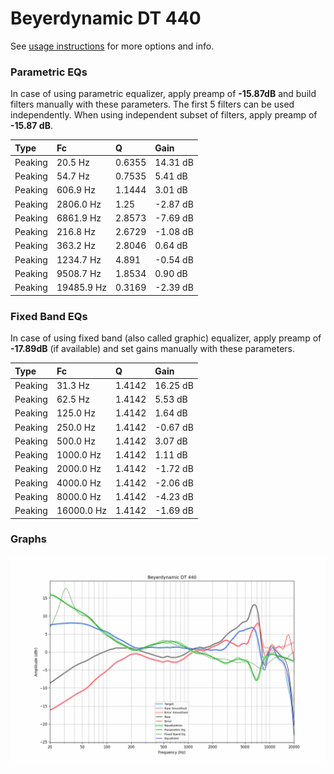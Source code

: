 # Beyerdynamic DT 440
See [usage instructions](https://github.com/jaakkopasanen/AutoEq#usage) for more options and info.

### Parametric EQs
In case of using parametric equalizer, apply preamp of **-15.87dB** and build filters manually
with these parameters. The first 5 filters can be used independently.
When using independent subset of filters, apply preamp of **-15.87 dB**.

| Type    | Fc         |      Q | Gain     |
|:--------|:-----------|:-------|:---------|
| Peaking | 20.5 Hz    | 0.6355 | 14.31 dB |
| Peaking | 54.7 Hz    | 0.7535 | 5.41 dB  |
| Peaking | 606.9 Hz   | 1.1444 | 3.01 dB  |
| Peaking | 2806.0 Hz  | 1.25   | -2.87 dB |
| Peaking | 6861.9 Hz  | 2.8573 | -7.69 dB |
| Peaking | 216.8 Hz   | 2.6729 | -1.08 dB |
| Peaking | 363.2 Hz   | 2.8046 | 0.64 dB  |
| Peaking | 1234.7 Hz  | 4.891  | -0.54 dB |
| Peaking | 9508.7 Hz  | 1.8534 | 0.90 dB  |
| Peaking | 19485.9 Hz | 0.3169 | -2.39 dB |

### Fixed Band EQs
In case of using fixed band (also called graphic) equalizer, apply preamp of **-17.89dB**
(if available) and set gains manually with these parameters.

| Type    | Fc         |      Q | Gain     |
|:--------|:-----------|:-------|:---------|
| Peaking | 31.3 Hz    | 1.4142 | 16.25 dB |
| Peaking | 62.5 Hz    | 1.4142 | 5.53 dB  |
| Peaking | 125.0 Hz   | 1.4142 | 1.64 dB  |
| Peaking | 250.0 Hz   | 1.4142 | -0.67 dB |
| Peaking | 500.0 Hz   | 1.4142 | 3.07 dB  |
| Peaking | 1000.0 Hz  | 1.4142 | 1.11 dB  |
| Peaking | 2000.0 Hz  | 1.4142 | -1.72 dB |
| Peaking | 4000.0 Hz  | 1.4142 | -2.06 dB |
| Peaking | 8000.0 Hz  | 1.4142 | -4.23 dB |
| Peaking | 16000.0 Hz | 1.4142 | -1.69 dB |

### Graphs
![](./Beyerdynamic%20DT%20440.png)